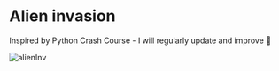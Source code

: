 # Alien invasion
Inspired by Python Crash Course - I will regularly update and improve 🤖

![alienInv](https://user-images.githubusercontent.com/40577932/133891795-af54cbeb-c207-419e-aca5-2ee50c5be8f6.jpeg)
